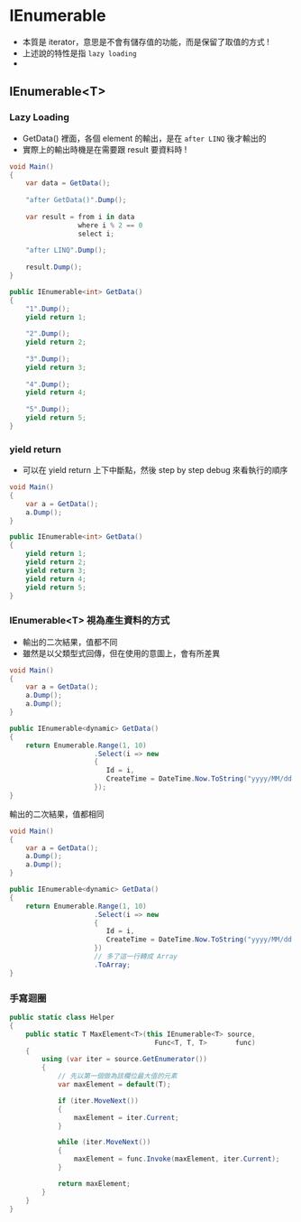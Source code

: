 # IEnumerable

- 本質是 iterator，意思是不會有儲存值的功能，而是保留了取值的方式 !
- 上述說的特性是指 `lazy loading`
- 

## IEnumerable\<T>

### Lazy Loading

- GetData() 裡面，各個 element 的輸出，是在 `after LINQ` 後才輸出的
- 實際上的輸出時機是在需要跟 result 要資料時 !

```csharp
void Main()
{
    var data = GetData();
    
    "after GetData()".Dump();
    
    var result = from i in data
                 where i % 2 == 0
                 select i;
    
    "after LINQ".Dump();
    
    result.Dump();
}

public IEnumerable<int> GetData()
{
    "1".Dump();
    yield return 1;
    
    "2".Dump();
    yield return 2;
    
    "3".Dump();
    yield return 3;
    
    "4".Dump();
    yield return 4;
    
    "5".Dump();
    yield return 5;
}
```

### yield return

- 可以在 yield return 上下中斷點，然後 step by step debug 來看執行的順序

```csharp
void Main()
{
    var a = GetData();
    a.Dump();
}

public IEnumerable<int> GetData()
{
    yield return 1;
    yield return 2;
    yield return 3;
    yield return 4;
    yield return 5;
}
```

### IEnumerable\<T> 視為產生資料的方式

- 輸出的二次結果，值都不同
- 雖然是以父類型式回傳，但在使用的意圖上，會有所差異

```csharp
void Main()
{
    var a = GetData();
    a.Dump();
    a.Dump();
}

public IEnumerable<dynamic> GetData()
{
    return Enumerable.Range(1, 10)
                     .Select(i => new 
                     {
                        Id = i,
                        CreateTime = DateTime.Now.ToString("yyyy/MM/dd hh:mm:ss fffffff"),
                     });
}
```

輸出的二次結果，值都相同

```csharp
void Main()
{
    var a = GetData();
    a.Dump();
    a.Dump();
}

public IEnumerable<dynamic> GetData()
{
    return Enumerable.Range(1, 10)
                     .Select(i => new 
                     {
                        Id = i,
                        CreateTime = DateTime.Now.ToString("yyyy/MM/dd hh:mm:ss fffffff"),
                     })
                     // 多了這一行轉成 Array
                     .ToArray;
}
```

### 手寫迴圈

```csharp
public static class Helper
{
    public static T MaxElement<T>(this IEnumerable<T> source,
                                    Func<T, T, T>       func)
    {
        using (var iter = source.GetEnumerator())
        {
            // 先以第一個做為該欄位最大值的元素
            var maxElement = default(T);

            if (iter.MoveNext())
            {
                maxElement = iter.Current;
            }

            while (iter.MoveNext())
            {
                maxElement = func.Invoke(maxElement, iter.Current);
            }

            return maxElement;
        }
    }
}
```